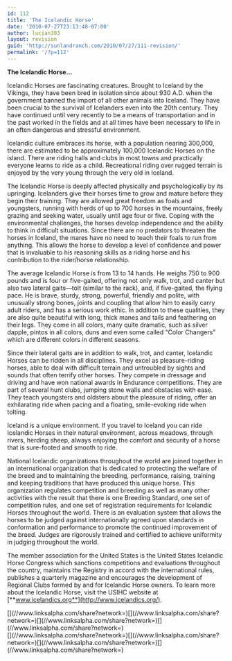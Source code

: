 ```yaml
---
id: 112
title: 'The Icelandic Horse'
date: '2010-07-27T23:13:48-07:00'
author: lucian303
layout: revision
guid: 'http://sunlandranch.com/2010/07/27/111-revision/'
permalink: '/?p=112'
---
```


**The Icelandic Horse…**

Icelandic Horses are fascinating creatures. Brought to Iceland by the Vikings, they have been bred in isolation since about 930 A.D. when the government banned the import of all other animals into Iceland. They have been crucial to the survival of Icelanders even into the 20th century. They have continued until very recently to be a means of transportation and in the past worked in the fields and at all times have been necessary to life in an often dangerous and stressful environment.

Icelandic culture embraces its horse, with a population nearing 300,000, there are estimated to be approximately 100,000 Icelandic Horses on the island. There are riding halls and clubs in most towns and practically everyone learns to ride as a child. Recreational riding over rugged terrain is enjoyed by the very young through the very old in Iceland.

The Icelandic Horse is deeply affected physically and psychologically by its upringing. Icelanders give their horses time to grow and mature before they begin their training. They are allowed great freedom as foals and youngsters, running with herds of up to 700 horses in the mountains, freely grazing and seeking water, usually until age four or five. Coping with the environmental challenges, the horses develop independence and the ability to think in difficult situations. Since there are no predators to threaten the horses in Iceland, the mares have no need to teach their foals to run from anything. This allows the horse to develop a level of confidence and power that is invaluable to his reasoning skills as a riding horse and his contribution to the rider/horse relationship.

The average Icelandic Horse is from 13 to 14 hands. He weighs 750 to 900 pounds and is four or five-gaited, offering not only walk, trot, and canter but also two lateral gaits—tolt (similar to the rack), and, if five-gaited, the flying pace. He is brave, sturdy, strong, powerful, friendly and polite, with unusually strong bones, joints and coupling that allow him to easily carry adult riders, and has a serious work ethic. In addition to these qualities, they are also quite beautiful with long, thick manes and tails and feathering on their legs. They come in all colors, many quite dramatic, such as silver dapple, pintos in all colors, duns and even some called “Color Changers” which are different colors in different seasons.

Since their lateral gaits are in addition to walk, trot, and canter, Icelandic Horses can be ridden in all disciplines. They excel as pleasure-riding horses, able to deal with difficult terrain and untroubled by sights and sounds that often terrify other horses. They compete in dressage and driving and have won national awards in Endurance competitions. They are part of several hunt clubs, jumping stone walls and obstacles with ease. They teach youngsters and oldsters about the pleasure of riding, offer an exhilarating ride when pacing and a floating, smile-evoking ride when tolting.

Iceland is a unique environment. If you travel to Iceland you can ride Icelandic Horses in their natural environment, across meadows, through rivers, herding sheep, always enjoying the comfort and security of a horse that is sure-footed and smooth to ride.

National Icelandic organizations throughout the world are joined together in an international organization that is dedicated to protecting the welfare of the breed and to maintaining the breeding, performance, raising, training and keeping traditions that have produced this unique horse. This organization regulates competition and breeding as well as many other activities with the result that there is one Breeding Standard, one set of competition rules, and one set of registration requirements for Icelandic Horses throughout the world. There is an evaluation system that allows the horses to be judged against internationally agreed upon standards in conformation and performance to promote the continued improvement of the breed. Judges are rigorously trained and certified to achieve uniformity in judging throughout the world.

The member association for the United States is the United States Icelandic Horse Congress which sanctions competitions and evaluations throughout the country, maintains the Registry in accord with the international rules, publishes a quarterly magazine and encourages the development of Regional Clubs formed by and for Icelandic Horse owners. To learn more about the Icelandic Horse, visit the USIHC website at [**www.icelandics.org**](http://www.icelandics.org/).

<div class="linksalpha_container linksalpha_app_3" data-counters="1" data-size="regular" data-style="square" data-title="The Icelandic Horse" data-url="https://www.sunlandranch.com/?p=112">[](//www.linksalpha.com/share?network=)[](//www.linksalpha.com/share?network=)[](//www.linksalpha.com/share?network=)[](//www.linksalpha.com/share?network=)</div><div class="linksalpha_container linksalpha_app_7" data-position="" data-title="The Icelandic Horse" data-url="https://www.sunlandranch.com/?p=112">[](//www.linksalpha.com/share?network=)[](//www.linksalpha.com/share?network=)[](//www.linksalpha.com/share?network=)[](//www.linksalpha.com/share?network=)</div>